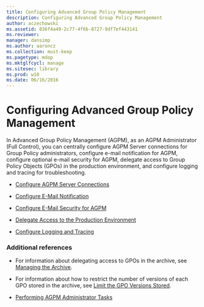 ```yaml
---
title: Configuring Advanced Group Policy Management
description: Configuring Advanced Group Policy Management
author: aczechowski
ms.assetid: 836f4a49-2c77-4f6b-8727-9df7ef443141
ms.reviewer: 
manager: dansimp
ms.author: aaroncz
ms.collection: must-keep
ms.pagetype: mdop
ms.mktglfcycl: manage
ms.sitesec: library
ms.prod: w10
ms.date: 06/16/2016
---
```



# Configuring Advanced Group Policy Management


In Advanced Group Policy Management (AGPM), as an AGPM Administrator (Full Control), you can centrally configure AGPM Server connections for Group Policy administrators, configure e-mail notification for AGPM, configure optional e-mail security for AGPM, delegate access to Group Policy Objects (GPOs) in the production environment, and configure logging and tracing for troubleshooting.

-   [Configure AGPM Server Connections](configure-agpm-server-connections-agpm30ops.md)

-   [Configure E-Mail Notification](configure-e-mail-notification-agpm30ops.md)

-   [Configure E-Mail Security for AGPM](configure-e-mail-security-for-agpm-agpm30ops.md)

-   [Delegate Access to the Production Environment](delegate-access-to-the-production-environment-agpm30ops.md)

-   [Configure Logging and Tracing](configure-logging-and-tracing-agpm30ops.md)

### Additional references

-   For information about delegating access to GPOs in the archive, see [Managing the Archive](managing-the-archive.md).

-   For information about how to restrict the number of versions of each GPO stored in the archive, see [Limit the GPO Versions Stored](limit-the-gpo-versions-stored-agpm30ops.md).

-   [Performing AGPM Administrator Tasks](performing-agpm-administrator-tasks-agpm30ops.md)

 

 





